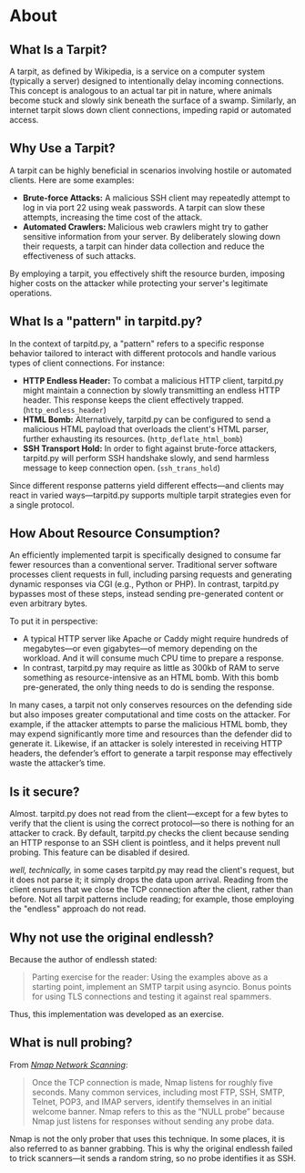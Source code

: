 # About

## What Is a Tarpit?

A tarpit, as defined by Wikipedia, is a service on a computer system (typically a server) designed to intentionally delay incoming connections. This concept is analogous to an actual tar pit in nature, where animals become stuck and slowly sink beneath the surface of a swamp. Similarly, an internet tarpit slows down client connections, impeding rapid or automated access.

## Why Use a Tarpit?

A tarpit can be highly beneficial in scenarios involving hostile or automated clients. Here are some examples:

- **Brute-force Attacks:** A malicious SSH client may repeatedly attempt to log in via port 22 using weak passwords. A tarpit can slow these attempts, increasing the time cost of the attack.
- **Automated Crawlers:** Malicious web crawlers might try to gather sensitive information from your server. By deliberately slowing down their requests, a tarpit can hinder data collection and reduce the effectiveness of such attacks.

By employing a tarpit, you effectively shift the resource burden, imposing higher costs on the attacker while protecting your server's legitimate operations.

## What Is a "pattern" in tarpitd.py?

In the context of tarpitd.py, a "pattern" refers to a specific response behavior tailored to interact with different protocols and handle various types of client connections. For instance:

- **HTTP Endless Header:** To combat a malicious HTTP client, tarpitd.py might maintain a connection by slowly transmitting an endless HTTP header. This response keeps the client effectively trapped. (`http_endless_header`)
- **HTML Bomb:** Alternatively, tarpitd.py can be configured to send a malicious HTML payload that overloads the client's HTML parser, further exhausting its resources. (`http_deflate_html_bomb`)
- **SSH Transport Hold:** In order to fight against brute-force attackers, tarpitd.py will perform SSH handshake slowly, and send harmless message to keep connection open. (`ssh_trans_hold`)

Since different response patterns yield different effects—and clients may react in varied ways—tarpitd.py supports multiple tarpit strategies even for a single protocol.

## How About Resource Consumption?

An efficiently implemented tarpit is specifically designed to consume far fewer resources than a conventional server. Traditional server software processes client requests in full, including parsing requests and generating dynamic responses via CGI (e.g., Python or PHP). In contrast, tarpitd.py bypasses most of these steps, instead sending pre-generated content or even arbitrary bytes.

To put it in perspective:

- A typical HTTP server like Apache or Caddy might require hundreds of megabytes—or even gigabytes—of memory depending on the workload. And it will consume much CPU time to prepare a response.
- In contrast, tarpitd.py may require as little as 300kb of RAM to serve something as resource-intensive as an HTML bomb. With this bomb pre-generated, the only thing needs to do is sending the response. 

In many cases, a tarpit not only conserves resources on the defending side but also imposes greater computational and time costs on the attacker. For example, if the attacker attempts to parse the malicious HTML bomb, they may expend significantly more time and resources than the defender did to generate it. Likewise, if an attacker is solely interested in receiving HTTP headers, the defender’s effort to generate a tarpit response may effectively waste the attacker’s time.

## Is it secure?

Almost. tarpitd.py does not read from the client—except for a few bytes to verify that the client is using the correct protocol—so there is nothing for an attacker to crack. By default, tarpitd.py checks the client because sending an HTTP response to an SSH client is pointless, and it helps prevent null probing. This feature can be disabled if desired.

*well, technically,* in some cases tarpitd.py may read the client's request, but it does not parse it; it simply drops the data upon arrival. Reading from the client ensures that we close the TCP connection after the client, rather than before. Not all tarpit patterns include reading; for example, those employing the "endless" approach do not read.

## Why not use the original endlessh?

Because the author of endlessh stated:

> Parting exercise for the reader: Using the examples above as a starting point, implement an SMTP tarpit using asyncio. Bonus points for using TLS connections and testing it against real spammers.

Thus, this implementation was developed as an exercise.

## What is null probing?

From *[Nmap Network Scanning](https://nmap.org/book/vscan-technique.html)*:

> Once the TCP connection is made, Nmap listens for roughly five seconds. Many common services, including most FTP, SSH, SMTP, Telnet, POP3, and IMAP servers, identify themselves in an initial welcome banner. Nmap refers to this as the “NULL probe” because Nmap just listens for responses without sending any probe data.

Nmap is not the only prober that uses this technique. In some places, it is also referred to as banner grabbing. This is why the original endlessh failed to trick scanners—it sends a random string, so no probe identifies it as SSH.